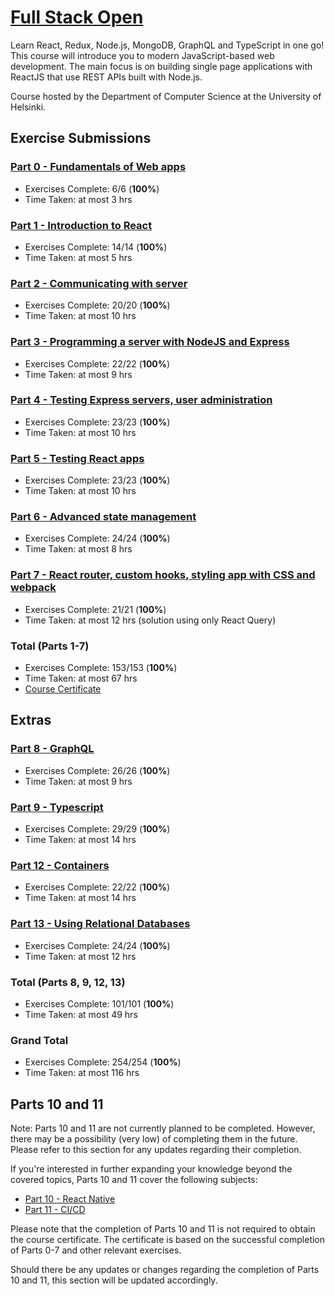 # [Full Stack Open](https://fullstackopen.com/en/)
Learn React, Redux, Node.js, MongoDB, GraphQL and TypeScript in one go! This course will introduce you to modern JavaScript-based web development. The main focus is on building single page applications with ReactJS that use REST APIs built with Node.js.

Course hosted by the Department of Computer Science at the University of Helsinki.

## Exercise Submissions

### [Part 0 - Fundamentals of Web apps](./part0)
- Exercises Complete: 6/6 (**100%**)
- Time Taken: at most 3 hrs

### [Part 1 - Introduction to React](./part1/)
- Exercises Complete: 14/14 (**100%**)
- Time Taken: at most 5 hrs

### [Part 2 - Communicating with server](./part2/)
- Exercises Complete: 20/20 (**100%**)
- Time Taken: at most 10 hrs

### [Part 3 - Programming a server with NodeJS and Express](./part3/)
- Exercises Complete: 22/22 (**100%**)
- Time Taken: at most 9 hrs

### [Part 4 - Testing Express servers, user administration](./part4/)
- Exercises Complete: 23/23 (**100%**)
- Time Taken: at most 10 hrs

### [Part 5 - Testing React apps](./part5/)
- Exercises Complete: 23/23 (**100%**)
- Time Taken: at most 10 hrs

### [Part 6 - Advanced state management](./part6)
- Exercises Complete: 24/24 (**100%**)
- Time Taken: at most 8 hrs

### [Part 7 - React router, custom hooks, styling app with CSS and webpack](./part7/)
- Exercises Complete: 21/21 (**100%**)
- Time Taken: at most 12 hrs (solution using only React Query)

### Total (Parts 1-7)
- Exercises Complete: 153/153 (**100%**)
- Time Taken: at most 67 hrs
- [Course Certificate](https://studies.cs.helsinki.fi/stats/api/certificate/fullstackopen/en/beac76388346d845ba9823080636a652)
  
## Extras

### [Part 8 - GraphQL](https://github.com/leebissessar5/full-stack-open-part8-graphql)
- Exercises Complete: 26/26 (**100%**)
- Time Taken: at most 9 hrs

### [Part 9 - Typescript](https://github.com/leebissessar5/full-stack-open-part9-typescript)
- Exercises Complete: 29/29 (**100%**)
- Time Taken: at most 14 hrs

### [Part 12 - Containers](https://github.com/leebissessar5/full-stack-open-part12-containers-applications)
- Exercises Complete: 22/22 (**100%**)
- Time Taken: at most 14 hrs

### [Part 13 - Using Relational Databases](https://github.com/leebissessar5/full-stack-open-part13-using-relational-databases)
- Exercises Complete: 24/24 (**100%**)
- Time Taken: at most 12 hrs

### Total (Parts 8, 9, 12, 13)
- Exercises Complete: 101/101 (**100%**)
- Time Taken: at most 49 hrs

### Grand Total
- Exercises Complete: 254/254 (**100%**)
- Time Taken: at most 116 hrs

## Parts 10 and 11

Note: Parts 10 and 11 are not currently planned to be completed. However, there may be a possibility (very low) of completing them in the future. Please refer to this section for any updates regarding their completion.

If you're interested in further expanding your knowledge beyond the covered topics, Parts 10 and 11 cover the following subjects:

- [Part 10 - React Native](https://fullstackopen.com/en/part10)
- [Part 11 - CI/CD](https://fullstackopen.com/en/part11)

Please note that the completion of Parts 10 and 11 is not required to obtain the course certificate. The certificate is based on the successful completion of Parts 0-7 and other relevant exercises.

Should there be any updates or changes regarding the completion of Parts 10 and 11, this section will be updated accordingly.